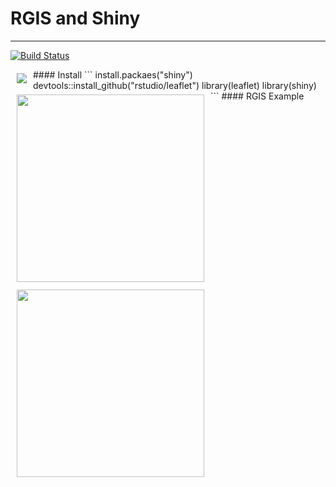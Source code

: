 # RGIS and Shiny 

<hr>

[![Build Status](https://travis-ci.org/benpickles/peity.svg?branch=master)](http://leafletjs.com/)

<a href="http://leafletjs.com/"><img src="http://leafletjs.com/docs/images/logo.png" align="left" hspace="10" vspace="6" hight="100"></a>
<p>
#### Install 
```
install.packaes("shiny")
devtools::install_github("rstudio/leaflet")
library(leaflet)
library(shiny)
```
#### RGIS Example 
<img src="https://raw.githubusercontent.com/rippleblue/RGIS/master/RGIS.jpg" align="left" hspace="10" vspace="6" height="300">
<img src="https://raw.githubusercontent.com/rippleblue/RGIS/master/Shiny.jpg" align="left" hspace="10" vspace="6" height="300">



